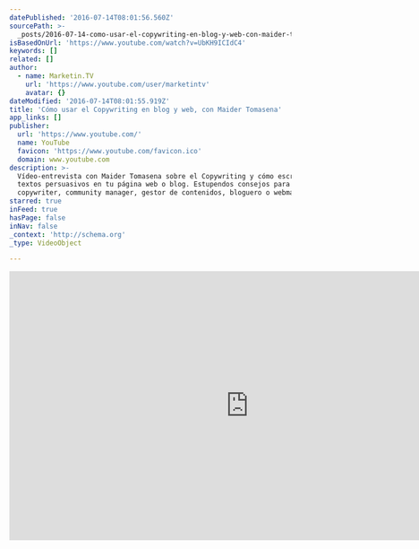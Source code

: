 ```yaml
---
datePublished: '2016-07-14T08:01:56.560Z'
sourcePath: >-
  _posts/2016-07-14-como-usar-el-copywriting-en-blog-y-web-con-maider-tomasena.md
isBasedOnUrl: 'https://www.youtube.com/watch?v=UbKH9ICIdC4'
keywords: []
related: []
author:
  - name: Marketin.TV
    url: 'https://www.youtube.com/user/marketintv'
    avatar: {}
dateModified: '2016-07-14T08:01:55.919Z'
title: 'Cómo usar el Copywriting en blog y web, con Maider Tomasena'
app_links: []
publisher:
  url: 'https://www.youtube.com/'
  name: YouTube
  favicon: 'https://www.youtube.com/favicon.ico'
  domain: www.youtube.com
description: >-
  Vídeo-entrevista con Maider Tomasena sobre el Copywriting y cómo escribir
  textos persuasivos en tu página web o blog. Estupendos consejos para cualquier
  copywriter, community manager, gestor de contenidos, bloguero o webmaster.
starred: true
inFeed: true
hasPage: false
inNav: false
_context: 'http://schema.org'
_type: VideoObject

---
```

<iframe src="https://cdn.embedly.com/widgets/media.html?src=https%3A%2F%2Fwww.youtube.com%2Fembed%2FUbKH9ICIdC4%3Ffeature%3Doembed&amp;url=http%3A%2F%2Fwww.youtube.com%2Fwatch%3Fv%3DUbKH9ICIdC4&amp;image=https%3A%2F%2Fi.ytimg.com%2Fvi%2FUbKH9ICIdC4%2Fhqdefault.jpg&amp;key=b7d04c9b404c499eba89ee7072e1c4f7&amp;type=text%2Fhtml&amp;schema=youtube" width="854" height="480" scrolling="no" frameborder="0" allowfullscreen="" style=""></iframe>